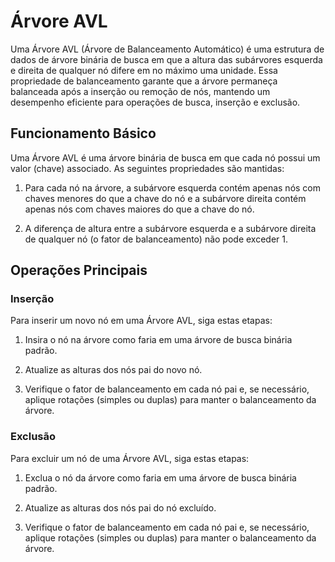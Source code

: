 # Árvore AVL

Uma Árvore AVL (Árvore de Balanceamento Automático) é uma estrutura de dados de árvore binária de busca em que a altura das subárvores esquerda e direita de qualquer nó difere em no máximo uma unidade. Essa propriedade de balanceamento garante que a árvore permaneça balanceada após a inserção ou remoção de nós, mantendo um desempenho eficiente para operações de busca, inserção e exclusão.

## Funcionamento Básico

Uma Árvore AVL é uma árvore binária de busca em que cada nó possui um valor (chave) associado. As seguintes propriedades são mantidas:

1. Para cada nó na árvore, a subárvore esquerda contém apenas nós com chaves menores do que a chave do nó e a subárvore direita contém apenas nós com chaves maiores do que a chave do nó.

2. A diferença de altura entre a subárvore esquerda e a subárvore direita de qualquer nó (o fator de balanceamento) não pode exceder 1.

## Operações Principais

### Inserção

Para inserir um novo nó em uma Árvore AVL, siga estas etapas:

1. Insira o nó na árvore como faria em uma árvore de busca binária padrão.

2. Atualize as alturas dos nós pai do novo nó.

3. Verifique o fator de balanceamento em cada nó pai e, se necessário, aplique rotações (simples ou duplas) para manter o balanceamento da árvore.

### Exclusão

Para excluir um nó de uma Árvore AVL, siga estas etapas:

1. Exclua o nó da árvore como faria em uma árvore de busca binária padrão.

2. Atualize as alturas dos nós pai do nó excluído.

3. Verifique o fator de balanceamento em cada nó pai e, se necessário, aplique rotações (simples ou duplas) para manter o balanceamento da árvore.